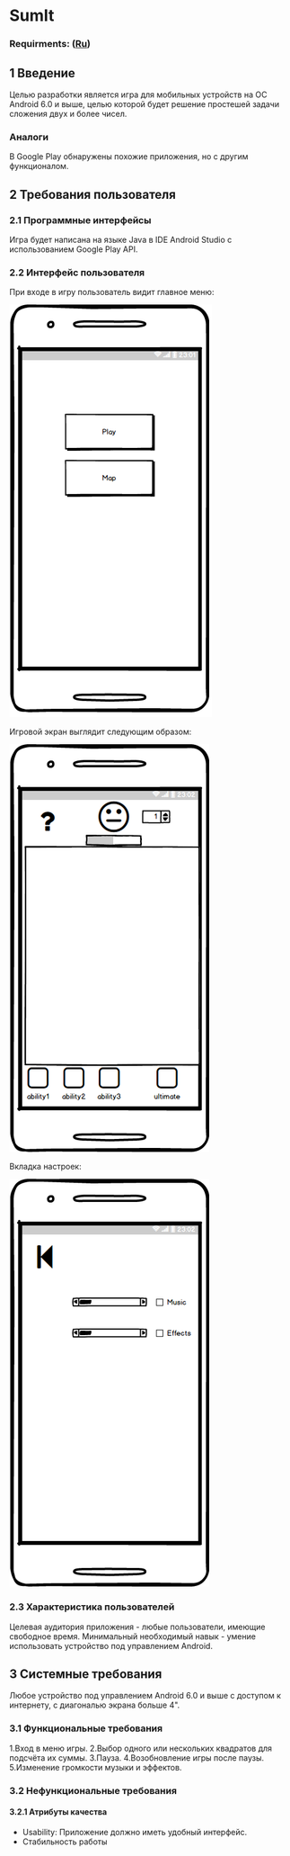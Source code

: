 ﻿# SumIt 
### Requirments: ([Ru](https://github.com/Jekillokda/SumIt/blob/master/docs/Requirements.md))
## 1 Введение
Целью разработки является игра для мобильных устройств на ОС Android 6.0 и выше, целью которой будет решение простешей задачи сложения
двух и более чисел.

### Аналоги
В Google Play обнаружены похожие приложения, но с другим функционалом.

## 2 Требования пользователя
### 2.1 Программные интерфейсы
Игра будет написана на языке Java в IDE Android Studio с использованием Google Play API.

### 2.2 Интерфейс пользователя
При входе в игру пользователь видит главное меню:

![Alt text](images/main_menu.png "Главный экран")

Игровой экран выглядит следующим образом:

![Alt text](images/game.png "Игровой экран")

Вкладка настроек:

![Alt text](images/settings.png "Экран настроек")

### 2.3 Характеристика пользователей
Целевая аудитория приложения - любые пользователи, имеющие свободное время.
Минимальный необходимый навык - умение использовать устройство под управлением Android.

## 3 Системные требования
Любое устройство под управлением Android 6.0 и выше с доступом к интернету, с диагональю экрана больше 4".

### 3.1 Функциональные требования
1.Вход в меню игры.
2.Выбор одного или нескольких квадратов для подсчёта их суммы.
3.Пауза.
4.Возобновление игры после паузы.
5.Изменение громкости музыки и эффектов.

### 3.2 Нефункциональные требования
 #### 3.2.1 Атрибуты качества
  - Usability: Приложение должно иметь удобный интерфейс.
  - Стабильность работы
